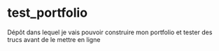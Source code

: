 # test_portfolio
 Dépôt dans lequel je vais pouvoir construire mon portfolio et tester des trucs avant de le mettre en ligne 
